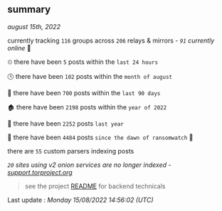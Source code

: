 
## summary
_august 15th, 2022_

currently tracking `116` groups across `206` relays & mirrors - _`91` currently online_ 📡

⏲ there have been `5` posts within the `last 24 hours`

🕓 there have been `102` posts within the `month of august`

📅 there have been `700` posts within the `last 90 days`

🏚 there have been `2198` posts within the `year of 2022`

🚀 there have been `2252` posts `last year`

🦕 there have been `4484` posts `since the dawn of ransomwatch` 🐣

there are `55` custom parsers indexing posts

_`20` sites using v2 onion services are no longer indexed - [support.torproject.org](https://support.torproject.org/onionservices/v2-deprecation/)_

> see the project [README](https://github.com/jmousqueton/ransomwatch#readme) for backend technicals



Last update : _Monday 15/08/2022 14:56:02 (UTC)_

